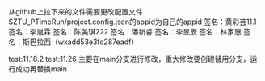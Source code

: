 从github上拉下来的文件需要更改配置文件SZTU_PTimeRun/project.config.json的appid为自己的appid
签名：黄彩芸11.1
签名：李胤霖
签名：陈美琪222
签名：潘新睿
签名：李昱辰
签名：林家惠
签名：斯巴拉西（wxadd53e3fc287eadf）

test:11.18.2
test:11.26
主要在main分支进行修改，重大修改要创建替用分支，运行成功再替换main
